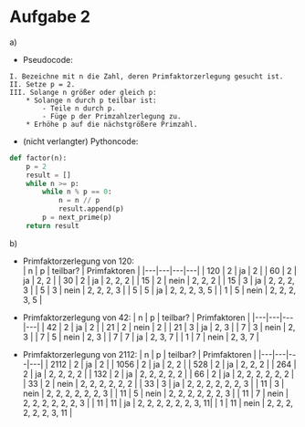 # Aufgabe 2

a) 
* Pseudocode:

```
I. Bezeichne mit n die Zahl, deren Primfaktorzerlegung gesucht ist.
II. Setze p = 2.
III. Solange n größer oder gleich p:
    * Solange n durch p teilbar ist:
        - Teile n durch p.
        - Füge p der Primzahlzerlegung zu.
    * Erhöhe p auf die nächstgrößere Primzahl.
```
* (nicht verlangter) Pythoncode:

```python
def factor(n):
    p = 2
    result = []
    while n >= p:
        while n % p == 0:
            n = n // p
            result.append(p)
        p = next_prime(p)
    return result
```

b)
- Primfaktorzerlegung von 120:   
    | n | p | teilbar? | Primfaktoren |
    |---|---|---|---|
    | 120 | 2 | ja | 2 |
    | 60 | 2 | ja | 2, 2 |
    | 30 | 2 | ja | 2, 2, 2 |
    | 15 | 2 | nein | 2, 2, 2 |
    | 15 | 3 | ja | 2, 2, 2, 3 |
    | 5 | 3 | nein | 2, 2, 2, 3 |
    | 5 | 5 | ja | 2, 2, 2, 3, 5 |
    | 1 | 5 | nein | 2, 2, 2, 3, 5 |

- Primfaktorzerlegung von 42:
    | n | p | teilbar? | Primfaktoren |
    |---|---|---|---|
    | 42 | 2 | ja | 2 |
    | 21 | 2 | nein | 2 |
    | 21 | 3 | ja | 2, 3 |
    | 7 | 3 | nein | 2, 3 |
    | 7 | 5 | nein | 2, 3 |
    | 7 | 7 | ja | 2, 3, 7 |
    | 1 | 7 | nein | 2, 3, 7 |

- Primfaktorzerlegung von 2112:
    | n | p | teilbar? | Primfaktoren |
    |---|---|---|---|
    | 2112 | 2 | ja | 2 |
    | 1056 | 2 | ja | 2, 2 |
    | 528 | 2 | ja | 2, 2, 2 |
    | 264 | 2 | ja | 2, 2, 2, 2 |
    | 132 | 2 | ja | 2, 2, 2, 2, 2 |
    | 66 | 2 | ja | 2, 2, 2, 2, 2, 2 |
    | 33 | 2 | nein | 2, 2, 2, 2, 2, 2 |
    | 33 | 3 | ja | 2, 2, 2, 2, 2, 2, 3 |
    | 11 | 3 | nein | 2, 2, 2, 2, 2, 2, 3 |
    | 11 | 5 | nein | 2, 2, 2, 2, 2, 2, 3 |
    | 11 | 7 | nein | 2, 2, 2, 2, 2, 2, 3 |
    | 11 | 11 | ja | 2, 2, 2, 2, 2, 2, 3, 11|
    | 1  | 11 | nein | 2, 2, 2, 2, 2, 2, 3, 11 |